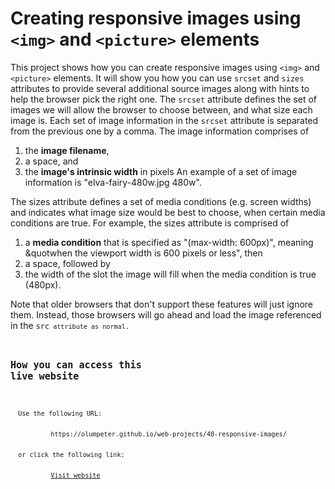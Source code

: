 # Creating responsive images  using <code>&lt;img&gt;</code> and <code>&lt;picture&gt;</code> elements

This project shows how you can create responsive images using <code>&lt;img&gt;</code> and <code>&lt;picture&gt;</code> elements. It will show you how you can use <code>srcset</code> and <code>sizes</code> attributes to provide several additional source images along with hints to help the browser pick the right one. The <code>srcset</code> attribute defines the set of images we will allow the browser to choose between, and what size each image is. Each set of image information in the <code>srcset</code> attribute is separated from the previous one by a comma. The image information comprises of
  1. the **image filename**,
  1. a space, and
  1. the **image's intrinsic width** in pixels
An example of a set of image information is  &quot;elva-fairy-480w.jpg 480w&quot;. 
   
The sizes attribute defines a set of media conditions (e.g. screen widths) and indicates what image size would be best to choose, when certain media conditions are true. For example, the sizes attribute is comprised of
  1. a **media condition** that is specified as &quot;(max-width: 600px)&quot;, meaning &quotwhen the viewport width is 600 pixels or less&quot;, then
  1. a space, followed by
  1. the width of the slot the image will fill when the media condition is true (480px).

Note that older browsers that don't support these features will just ignore them. Instead, those browsers will go ahead and load the image referenced in the <code>src<code> attribute as normal.

## How you can access this live website

<dl>
  Use the following URL:
  <dd>
    https://olumpeter.github.io/web-projects/40-responsive-images/
  </dd>
  or click the following link:
  <dd>
    <a href="https://olumpeter.github.io/web-projects/40-responsive-images/">Visit website</a>
  </dd>
</dl>
